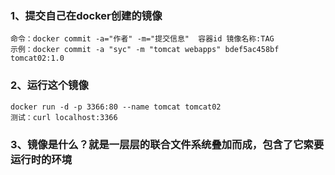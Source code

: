 ### 1、提交自己在docker创建的镜像
```
命令：docker commit -a="作者" -m="提交信息"  容器id 镜像名称:TAG
示例：docker commit -a "syc" -m "tomcat webapps" bdef5ac458bf tomcat02:1.0
```
### 2、运行这个镜像
```
docker run -d -p 3366:80 --name tomcat tomcat02
测试：curl localhost:3366
```


### 3、镜像是什么？就是一层层的联合文件系统叠加而成，包含了它索要运行时的环境
